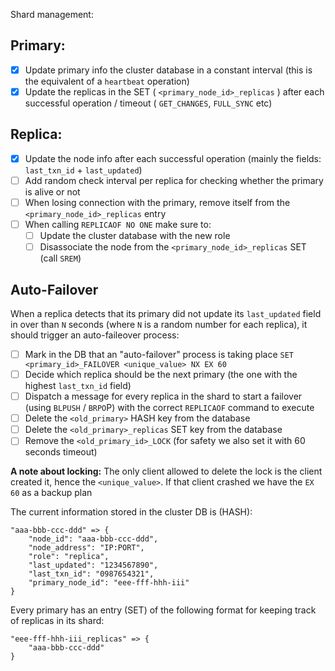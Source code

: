 Shard management:

## Primary:

- [x] Update primary info the cluster database in a constant interval (this is the equivalent of a `heartbeat` operation)
- [x] Update the replicas in the SET ( `<primary_node_id>_replicas` ) after each successful operation / timeout ( `GET_CHANGES`, `FULL_SYNC` etc)

## Replica:

- [x] Update the node info after each successful operation (mainly the fields: `last_txn_id` + `last_updated`)
- [ ] Add random check interval per replica for checking whether the primary is alive or not
- [ ] When losing connection with the primary, remove itself from the `<primary_node_id>_replicas` entry
- [ ] When calling `REPLICAOF NO ONE` make sure to:
    - [ ] Update the cluster database with the new role
    - [ ] Disassociate the node from the `<primary_node_id>_replicas` SET (call `SREM`)

## Auto-Failover

When a replica detects that its primary did not update its `last_updated` field in over than `N` seconds (where `N` is a random number for each replica),
it should trigger an auto-faileover process:

- [ ] Mark in the DB that an "auto-failover" process is taking place `SET <primary_id>_FAILOVER <unique_value> NX EX 60`
- [ ] Decide which replica should be the next primary (the one with the highest `last_txn_id` field)
- [ ] Dispatch a message for every replica in the shard to start a failover (using `BLPUSH` / `BRPO`P) with the correct `REPLICAOF` command to execute
- [ ] Delete the `<old_primary>` HASH key from the database
- [ ] Delete the `<old_primary>_replicas` SET key from the database
- [ ] Remove the `<old_primary_id>_LOCK` (for safety we also set it with 60 seconds timeout)

**A note about locking:**
The only client allowed to delete the lock is the client created it, hence the `<unique_value>`. If that client crashed
we have the `EX 60` as a backup plan


The current information stored in the cluster DB is (HASH):

```
"aaa-bbb-ccc-ddd" => {
    "node_id": "aaa-bbb-ccc-ddd",
    "node_address": "IP:PORT",
    "role": "replica",
    "last_updated": "1234567890",
    "last_txn_id": "0987654321",
    "primary_node_id": "eee-fff-hhh-iii"
}
```

Every primary has an entry (SET) of the following format for keeping track of
replicas in its shard:

```
"eee-fff-hhh-iii_replicas" => {
    "aaa-bbb-ccc-ddd"
}
```
